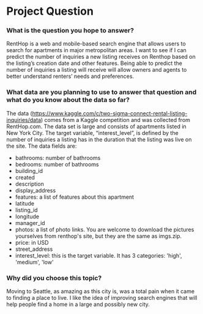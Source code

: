 # Project Question 

### What is the question you hope to answer?

RentHop is a web and mobile-based search engine that allows users to search for apartments in major metropolitan areas. I want to see if I can predict the number of inquiries a new listing receives on Renthop based on the listing’s creation date and other features.  Being able to predict the number of inquiries a listing will receive will allow owners and agents to better understand renters’ needs and preferences.

### What data are you planning to use to answer that question and what do you know about the data so far?

The data (https://www.kaggle.com/c/two-sigma-connect-rental-listing-inquiries/data) comes from a Kaggle competition and was collected from RentHop.com. The data set is large and consists of apartments listed in New York City.  The target variable,  “interest_level”, is defined by the number of inquiries a listing has in the duration that the listing was live on the site. The data fields are:

* bathrooms: number of bathrooms
* bedrooms: number of bathrooms
* building_id
* created
* description
* display_address
* features: a list of features about this apartment
* latitude
* listing_id
* longitude
* manager_id
* photos: a list of photo links. You are welcome to download the pictures yourselves from renthop's site, but they are the same as imgs.zip. 
* price: in USD
* street_address
* interest_level: this is the target variable. It has 3 categories: 'high', 'medium', 'low'

### Why did you choose this topic?

Moving to Seattle, as amazing as this city is, was a total pain when it came to finding a place to live.  I like the idea of improving search engines that will help people find a home in a large and possibly new city.
